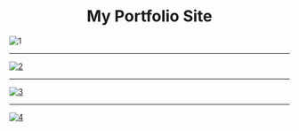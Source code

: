 <h1 style="text-align:center">My Portfolio Site</h1>
<div class="center">
<img src="https://i.ibb.co/7XTpQyV/1.png" style=" margin-left:auto;margin-right:auto; display:block" alt="1" border="0" />
  <hr>
<a href="https://ibb.co/MC3WZQV"><img src="https://i.ibb.co/QK1zptN/2.png" style="text-align:center" alt="2" border="0"></a>
    <hr>
<a href="https://ibb.co/f0SFsf5"><img src="https://i.ibb.co/ThT2s6S/3.png" style="text-align:center" alt="3" border="0"></a>
    <hr>
<a href="https://ibb.co/py30hHX"><img src="https://i.ibb.co/WtcxVrK/4.png"  style="text-align:center" alt="4" border="0"></a>

</div>

